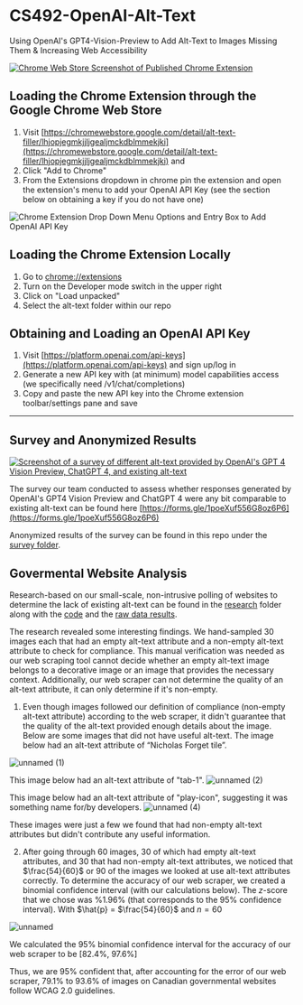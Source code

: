 # CS492-OpenAI-Alt-Text
Using OpenAI's GPT4-Vision-Preview to Add Alt-Text to Images Missing Them &amp; Increasing Web Accessibility

[![Chrome Web Store Screenshot of Published Chrome Extension](https://github.com/KeshavChawla/CS492-OpenAI-Alt-Text/assets/21203253/55f01370-4964-4929-9e88-acc7cc89b788)](https://chromewebstore.google.com/detail/alt-text-filler/lhjopjegmkjjljgealjmckdblmmekjki)


## Loading the Chrome Extension through the Google Chrome Web Store
1. Visit [https://chromewebstore.google.com/detail/alt-text-filler/lhjopjegmkjjljgealjmckdblmmekjki](https://chromewebstore.google.com/detail/alt-text-filler/lhjopjegmkjjljgealjmckdblmmekjki) and 
2. Click "Add to Chrome"
3. From the Extensions dropdown in chrome pin the extension and open the extension's menu to add your OpenAI API Key (see the section below on obtaining a key if you do not have one)

![Chrome Extension Drop Down Menu Options and Entry Box to Add OpenAI API Key](https://github.com/KeshavChawla/CS492-OpenAI-Alt-Text/assets/21203253/d5092b79-5759-49c5-9cf9-6a340f06ed8c)

## Loading the Chrome Extension Locally
1. Go to [chrome://extensions](chrome://extensions)
2. Turn on the Developer mode switch in the upper right
3. Click on "Load unpacked"
4. Select the alt-text folder within our repo

## Obtaining and Loading an OpenAI API Key
1. Visit [https://platform.openai.com/api-keys](https://platform.openai.com/api-keys) and sign up/log in
2. Generate a new API key with (at minimum) model capabilities access (we specifically need /v1/chat/completions)
3. Copy and paste the new API key into the Chrome extension toolbar/settings pane and save

---

## Survey and Anonymized Results
[![Screenshot of a survey of different alt-text provided by OpenAI's GPT 4 Vision Preview, ChatGPT 4, and existing alt-text](https://github.com/KeshavChawla/CS492-OpenAI-Alt-Text/assets/21203253/cb695f0a-4a1a-4aca-a48d-ed63b16d9ba8)](https://forms.gle/1poeXuf556G8oz6P6)

The survey our team conducted to assess whether responses generated by OpenAI's GPT4 Vision Preview and ChatGPT 4 were any bit comparable to existing alt-text can be found here [https://forms.gle/1poeXuf556G8oz6P6](https://forms.gle/1poeXuf556G8oz6P6)

Anonymized results of the survey can be found in this repo under the [survey folder](https://github.com/KeshavChawla/CS492-OpenAI-Alt-Text/blob/main/survey/CS_492_Alt_Text_Survey_Anonymized.xlsx).

## Govermental Website Analysis

Research-based on our small-scale, non-intrusive polling of websites to determine the lack of existing alt-text can be found in the [research](https://github.com/KeshavChawla/CS492-OpenAI-Alt-Text/tree/main/research) folder along with the [code](https://github.com/KeshavChawla/CS492-OpenAI-Alt-Text/blob/main/research/webscrape.py) and the [raw data results](https://github.com/KeshavChawla/CS492-OpenAI-Alt-Text/blob/main/research/output.csv).

The research revealed some interesting findings. We hand-sampled 30 images each that had an empty alt-text attribute and a non-empty alt-text attribute to check for compliance. This manual verification was needed as our web scraping tool cannot decide whether an empty alt-text image belongs to a decorative image or an image that provides the necessary context. Additionally, our web scraper can not determine the quality of an alt-text attribute, it can only determine if it's non-empty. 

1. Even though images followed our definition of compliance (non-empty alt-text attribute) according to the web scraper, it didn't guarantee that the quality of the alt-text provided enough details about the image. Below are some images that did not have useful alt-text. 
   The image below had an alt-text attribute of “Nicholas Forget tile”.
 
  ![unnamed (1)](https://github.com/KeshavChawla/CS492-OpenAI-Alt-Text/assets/18638226/ad9f8465-bf73-40ed-b95a-bebd6b74e78a)

  This image below had an alt-text attribute of "tab-1".
  ![unnamed (2)](https://github.com/KeshavChawla/CS492-OpenAI-Alt-Text/assets/18638226/30eabb3a-e99e-4a05-90df-7a9b0401a53c)

   This image below had an alt-text attribute of "play-icon", suggesting it was something name for/by developers. 
   ![unnamed (4)](https://github.com/KeshavChawla/CS492-OpenAI-Alt-Text/assets/18638226/ff6b50ea-c8f5-4ee8-8434-608bda046715)

   These images were just a few we found that had non-empty alt-text attributes but didn't contribute any useful information.  

2. After going through 60 images, 30 of which had empty alt-text attributes, and 30 that had non-empty alt-text attributes, we noticed that $\frac{54}{60}$ or $90%$ of the images we looked at use alt-text attributes correctly. To determine the accuracy of our web scraper, we created a binomial confidence interval (with our calculations below). The $z$-score that we chose was %1.96% (that corresponds to the 95% confidence interval). With $\hat{p} = $\frac{54}{60}$ and $n = 60$   


![unnamed](https://github.com/KeshavChawla/CS492-OpenAI-Alt-Text/assets/18638226/dac99f8e-5a01-4069-9990-578201935e5b)

   We calculated the 95% binomial confidence interval for the accuracy of our web scraper to be [82.4%, 97.6%]

   Thus, we are 95% confident that, after accounting for the error of our web scraper, 79.1% to 93.6% of images on Canadian governmental websites follow WCAG 2.0 guidelines.
